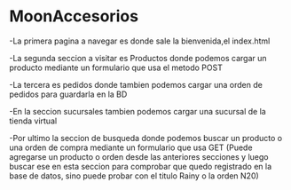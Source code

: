 # MoonAccesorios
-La primera pagina a navegar es donde sale la bienvenida,el index.html

-La segunda seccion a visitar es Productos donde podemos cargar un producto mediante un formulario que usa el metodo  POST

-La tercera es pedidos donde tambien podemos cargar una orden de pedidos para guardarla en la BD

-En la seccion sucursales tambien podemos cargar una sucursal de la tienda virtual

-Por ultimo la seccion de busqueda donde podemos buscar un producto o una orden de compra mediante un formulario que usa GET
(Puede agregarse un producto o orden desde las anteriores secciones y luego buscar ese en esta seccion para comprobar que quedo registrado en la base de datos, sino puede probar con el titulo Rainy o la orden N20)
